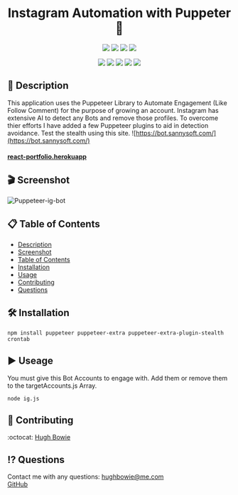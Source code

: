 <h1 align="center">Instagram Automation with Puppeter🚀</h1>

<p align="center">
    <img src="https://img.shields.io/github/repo-size/hugh-bowie/puppeteer-ig-bot" />
    <img src="https://img.shields.io/github/languages/top/hugh-bowie/puppeteer-ig-bot"  />
    <img src="https://img.shields.io/github/issues/hugh-bowie/puppeteer-ig-bot" />
    <img src="https://img.shields.io/github/last-commit/hugh-bowie/puppeteer-ig-bot" >

</p>
<p align="center">
    <img src="https://img.shields.io/badge/Node-33cc33" />
    <img src="https://img.shields.io/badge/Crontab-orange" />
    <img src="https://img.shields.io/badge/React_Router-99ccff"  />
    <img src="https://img.shields.io/badge/Puppeteer-99ff99"  />
    <img src="https://img.shields.io/badge/puppeteer-extra-stealth-ff4d4d"  />
</p>

## 📓 Description

This application uses the Puppeteer Library to Automate Engagement (Like Follow Comment) for the purpose of growing an account. Instagram has extensive AI to detect any Bots and remove those profiles.
To overcome thier efforts I have added a few Puppeteer plugins to aid in detection avoidance. Test the stealth using this site. ![https://bot.sannysoft.com/](https://bot.sannysoft.com/)

#### [react-portfolio.herokuapp](https://react-portfolio-hb.herokuapp.com/#/portfolio)

## 🎬 Screenshot

![Puppeteer-ig-bot](./src/assets/images/pptr-ig-bot.gif)

## 📋 Table of Contents

-   [Description](#description)
-   [Screenshot](#Screenshot)
-   [Table of Contents](#table-of-contents)
-   [Installation](#installation)
-   [Usage](#usage)
-   [Contributing](#contributing)
-   [Questions](#questions)

## 🛠 Installation

`npm install puppeteer puppeteer-extra puppeteer-extra-plugin-stealth crontab`

## ▶️ Useage

You must give this Bot Accounts to engage with. Add them or remove them to the targetAccounts.js Array.

`node ig.js`

## 🍻 Contributing

:octocat: [Hugh Bowie](https://github.com/hugh-bowie)

## ⁉️ Questions

Contact me with any questions: [hughbowie@me.com](mailto:hughbowie@me.com)<br />[GitHub](https://github.com/hugh-bowie)<br />
